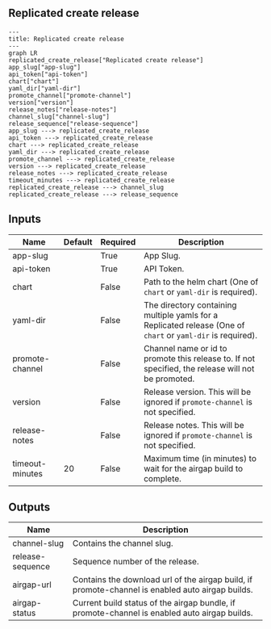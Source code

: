 ## Replicated create release

```mermaid
---
title: Replicated create release
---
graph LR
replicated_create_release["Replicated create release"]
app_slug["app-slug"]
api_token["api-token"]
chart["chart"]
yaml_dir["yaml-dir"]
promote_channel["promote-channel"]
version["version"]
release_notes["release-notes"]
channel_slug["channel-slug"]
release_sequence["release-sequence"]
app_slug ---> replicated_create_release
api_token ---> replicated_create_release
chart ---> replicated_create_release
yaml_dir ---> replicated_create_release
promote_channel ---> replicated_create_release
version ---> replicated_create_release
release_notes ---> replicated_create_release
timeout_minutes ---> replicated_create_release
replicated_create_release ---> channel_slug
replicated_create_release ---> release_sequence
```
## Inputs
| Name | Default | Required | Description |
| --- | --- | --- | --- |
| app-slug |  | True | App Slug. |
| api-token |  | True | API Token. |
| chart |  | False | Path to the helm chart (One of `chart` or `yaml-dir` is required). |
| yaml-dir |  | False | The directory containing multiple yamls for a Replicated release (One of `chart` or `yaml-dir` is required). |
| promote-channel |  | False | Channel name or id to promote this release to. If not specified, the release will not be promoted. |
| version |  | False | Release version. This will be ignored if `promote-channel` is not specified. |
| release-notes |  | False | Release notes. This will be ignored if `promote-channel` is not specified. |
| timeout-minutes | 20 | False | Maximum time (in minutes) to wait for the airgap build to complete. |
## Outputs
| Name | Description |
| --- | --- |
| channel-slug | Contains the channel slug. |
| release-sequence | Sequence number of the release. |
| airgap-url | Contains the download url of the airgap build, if promote-channel is enabled auto airgap builds. |
| airgap-status | Current build status of the airgap bundle, if promote-channel is enabled auto airgap builds. |

